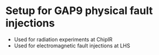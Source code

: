 # Setup for GAP9 physical fault injections

- Used for radiation experiments at ChipIR
- Used for electromagnetic fault injections at LHS
